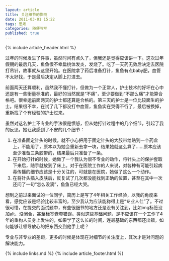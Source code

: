 ```yaml
---
layout: article
title: 关注细节的影响
date: 2011-03-01 15:22
tags: 思考
categories: 随便写写
published: true
---
```


{% include article_header.html %}

过年的时候发生了件事，虽然时间有点久了，但我还是觉得应该讲一下。这次过年假期的最后几天，鱼鱼很不幸扁桃体发炎，发烧了。吃了一天药无效后决定去医院打吊针，故事就从这里开始。在医院拿了药后准备打针，鱼鱼有点baby肥，血管不太好找，于是最后决定从脚上打进去。

前面两天还算顺利，虽然我不懂打针，但做为一个正常人，护士技术的好坏在心中还是有一些衡量标准的，最好的当然就是“不痛”，至少要做到“不那么痛”才能算合格吧。很幸运前面两天的护士都还算是合格的。第三天的护士是一位比较面生的护士。结果很不幸，在试了几下都没打中血管，鱼鱼实在哭得不行了，最后被换掉，重新找了个有经验的护士过来。

虽然对这名护士不专业的手法很是愤怒，但从她打针过程中的几个细节，引起了我的反思。她让我感到了不安的几个细节：

1. 在准备固定针头的时候，就不小心把用于固定针头的大胶带给贴到一个药盒上，不能用了，原本以为她会重新去拿一块，结果她就这么算了……原本应该至少准备三条胶带的，结果最后只准备了一条。
2. 在开始打针的时候，她做了一个我认为很不专业的动作，将针头上的保护套取下来后，随手就放到了床上。对于在医院工作的人来说，对各种有可能引起病毒传播的细节应该是十分关注的，可就是在医院，她做了这么一个动作。
3. 在将针头插入皮肤后，反复试了几次都没能找到正确的位置，甚至在其中一次还问了一句“怎么没滴”，鱼鱼已经大哭。

想到之前过来面试的一位同学，简历上是写了4年相关工作经验，以我的角度来看，感觉应该是经验比较丰富的，至少我认为应该能称得上是“专业人仕”了。不过很可惜，在提交的面试题中，有些很细节的地方还是没有关注到，比如img标签没加alt、没闭合，甚至标签嵌套错误。类似这些基础问题，是不应该在一个工作了4年的重构人员身上发生的，如果学了这么长的时间，连最基础的东西都还出错，如何能够让领导放心的把东西交到他手上呢？

专业与非专业的差距，更多的时候是体现在对细节的关注度上，其次才是对问题的解决能力。

{% include links.md %}
{% include article_footer.html %}
